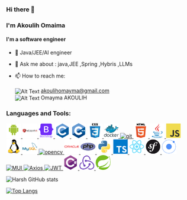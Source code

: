 ### Hi there 👋
### I'm Akoulih Omaima
#### I'm a software engineer 




- 🔭 Java/JEE/AI engineer 
- 💬 Ask me about : java,JEE ,Spring ,Hybris ,LLMs
- 📫 How to reach me: <br/><br/>
      <img src="https://cdn-icons-png.flaticon.com/512/60/60543.png" alt="Alt Text" style="width: 25px; height:25px;" align="center">  akoulihomayma@gmail.com <br/>
      <img src="https://cdn-icons-png.flaticon.com/512/61/61109.png" alt="Alt Text" style="width: 25px; height:25px;" align="center"> Omayma AKOULIH

  <!-- Language and Tools -->

<h3 align="left">Languages and Tools:</h3>

<p align="left"> <a href="https://developer.android.com" target="_blank"> <img src="https://raw.githubusercontent.com/devicons/devicon/master/icons/android/android-original-wordmark.svg" alt="android" width="40" height="40"/> </a> <a href="https://angular.io" target="_blank"> 
<img src="https://raw.githubusercontent.com/devicons/devicon/master/icons/angularjs/angularjs-original-wordmark.svg" alt="angularjs" width="40" height="40"/> </a> <a href="https://getbootstrap.com" target="_blank"> <img src="https://raw.githubusercontent.com/devicons/devicon/master/icons/bootstrap/bootstrap-plain-wordmark.svg" alt="bootstrap" width="40" height="40"/> </a> <a href="https://www.cprogramming.com/" target="_blank"> <img src="https://raw.githubusercontent.com/devicons/devicon/master/icons/c/c-original.svg" alt="c" width="40" height="40"/> </a> <a href="https://www.w3schools.com/cpp/" target="_blank"> <img src="https://raw.githubusercontent.com/devicons/devicon/master/icons/cplusplus/cplusplus-original.svg" alt="cplusplus" width="40" height="40"/> </a> <a href="https://www.w3schools.com/css/" target="_blank"> <img src="https://raw.githubusercontent.com/devicons/devicon/master/icons/css3/css3-original-wordmark.svg" alt="css3" width="40" height="40"/> </a> <a href="https://www.docker.com/" target="_blank"> <img src="https://raw.githubusercontent.com/devicons/devicon/master/icons/docker/docker-original-wordmark.svg" alt="docker" width="40" height="40"/> </a> <a href="https://git-scm.com/" target="_blank"> <img src="https://www.vectorlogo.zone/logos/git-scm/git-scm-icon.svg" alt="git" width="40" height="40"/> </a> <a href="https://www.w3.org/html/" target="_blank"> <img src="https://raw.githubusercontent.com/devicons/devicon/master/icons/html5/html5-original-wordmark.svg" alt="html5" width="40" height="40"/> </a> <a href="https://www.java.com" target="_blank"> <img src="https://raw.githubusercontent.com/devicons/devicon/master/icons/java/java-original.svg" alt="java" width="40" height="40"/> </a> <a href="https://developer.mozilla.org/en-US/docs/Web/JavaScript" target="_blank"> <img src="https://raw.githubusercontent.com/devicons/devicon/master/icons/javascript/javascript-original.svg" alt="javascript" width="40" height="40"/> </a> <a href="https://www.linux.org/" target="_blank"> <img src="https://raw.githubusercontent.com/devicons/devicon/master/icons/linux/linux-original.svg" alt="linux" width="40" height="40"/> </a> <a href="https://www.microsoft.com/en-us/sql-server" target="_blank">  <img src="https://raw.githubusercontent.com/devicons/devicon/master/icons/mysql/mysql-original-wordmark.svg" alt="mysql" width="40" height="40"/> </a> <a href="https://opencv.org/" target="_blank"> <img src="https://www.vectorlogo.zone/logos/opencv/opencv-icon.svg" alt="opencv" width="40" height="40"/> </a> <a href="https://www.oracle.com/" target="_blank"> <img src="https://raw.githubusercontent.com/devicons/devicon/master/icons/oracle/oracle-original.svg" alt="oracle" width="40" height="40"/> </a> <a href="https://www.php.net" target="_blank"> <img src="https://raw.githubusercontent.com/devicons/devicon/master/icons/php/php-original.svg" alt="php" width="40" height="40"/> </a> <a href="https://www.python.org" target="_blank"> <img src="https://raw.githubusercontent.com/devicons/devicon/master/icons/python/python-original.svg" alt="python" width="40" height="40"/> </a> <a href="https://www.typescriptlang.org/" target="_blank"> <img src="https://raw.githubusercontent.com/devicons/devicon/master/icons/typescript/typescript-original.svg" alt="typescript" width="40" height="40"/> </a>
<a href="https://fr.legacy.reactjs.org/" target="_blank"> <img src="https://raw.githubusercontent.com/devicons/devicon/master/icons/react/react-original.svg" alt="react" width="40" height="40"/> </a> <a href="https://symfony.com/" target="_blank"> <img src="https://raw.githubusercontent.com/devicons/devicon/master/icons/symfony/symfony-original.svg" alt="Symfony" width="40" height="40"/> </a> <a href="https://ionicframework.com/" target="_blank"> <img src="https://raw.githubusercontent.com/devicons/devicon/master/icons/ionic/ionic-original.svg" alt="Ionic" width="40" height="40"/> </a> <a href="https://mui.com/" target="_blank"> <img src="https://mui.com/static/logo.png" alt="MUI" width="40" height="40"/> </a> <a href="https://axios-http.com/fr/docs/intro" target="_blank"> <img src="https://avatars.githubusercontent.com/u/32372333?s=280&v=4" alt="Axios" width="40" height="40"/> </a> <a href="https://jwt.io/" target="_blank"> <img src="https://seeklogo.com/images/J/jwt-logo-65D86B4640-seeklogo.com.png" alt="JWT" width="40" height="40"/> </a> <a href="https://learn.microsoft.com/en-us/dotnet/csharp/"> <img src="https://raw.githubusercontent.com/devicons/devicon/master/icons/csharp/csharp-original.svg" alt="C#" width="40" height="40"/> </a> <a href="https://redux.js.org/"> <img src="https://raw.githubusercontent.com/devicons/devicon/master/icons/redux/redux-original.svg" alt="Redux" width="40" height="40"/> </a> <a href="https://spring.io/"> <img src="https://raw.githubusercontent.com/devicons/devicon/master/icons/spring/spring-original.svg" alt="Spring" width="40" height="40"/> </a>


<!-- Github Statistics Cards -->


  ![Harsh GitHub stats](https://github-readme-stats.vercel.app/api?username=omaimaakoulih&count_private=true&title_color=39FF14&show_icons=true&icon_color=ADD8E6&theme=dracula&include_all_commits=true&hide_rank=false&custom_title=@Github-stats)


[![Top Langs](https://github-readme-stats.vercel.app/api/top-langs/?username=omaimaakoulih&theme=react&custom_title=Most-Used-Languages)](https://github.com/omaimaakoulih/github-readme-stats) 




